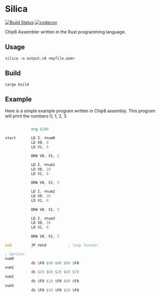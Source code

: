 # Silica

[![Build Status](https://travis-ci.org/nnarain/silica.svg?branch=master)](https://travis-ci.org/nnarain/silica)
[![codecov](https://codecov.io/gh/nnarain/silica/branch/master/graph/badge.svg)](https://codecov.io/gh/nnarain/silica)

Chip8 Assembler written in the Rust programming language.

Usage
-----

```
silica -o output.c8 <myfile.asm>
```

Build
-----

```
cargo build
```

Example
-------

Here is a simple example program written in Chip8 assembly. This program will print the numbers 0, 1, 2, 3

```asm

            org $200

start       LD I, #num0
            LD V0, 0
            LD V1, 0

            DRW V0, V1, 5

            LD I, #num1
            LD V0, 10
            LD V1, 0
            
            DRW V0, V1, 5

            LD I, #num2
            LD V0, 20
            LD V1, 0
            
            DRW V0, V1, 5

            LD I, #num3
            LD V0, 30
            LD V1, 0
            
            DRW V0, V1, 5

end         JP #end          ; loop forever

; Sprites
num0
            db $F0 $90 $90 $90 $F0
num1
            db $20 $60 $20 $20 $70
num2
            db $F0 $10 $F0 $80 $F0
num3
            db $F0 $10 $F0 $10 $F0


```